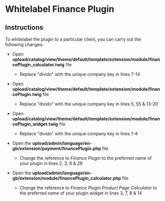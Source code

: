 # Whitelabel Finance Plugin

## Instructions

To whitelabel the plugin to a particular client, you can carry out the following changes:

- Open **upload/catalog/view/theme/default/template/extension/module/financePlugin_calculator.twig** 
file
  - Replace "divido" with the unique company key in lines 7-14

- Open **upload/catalog/view/theme/default/template/extension/module/financePlugin.twig** file
  - Replace "divido" with the unique company key in lines 5, 55 & 13-20

- Open **upload/catalog/view/theme/default/template/extension/module/financePlugin_widget.twig** 
file
  - Replace "divido" with the unique company key in lines 1-4

- Open the **upload/admin/language/en-gb/extension/payment/financePlugin.php** file
  - Change the reference to *Finance Plugin* to the preferred name of your plugin in lines 2, 3, 6 
  & 28

- Open the **upload/admin/language/en-gb/extension/module/financePlugin_calculator.php** file
  - Change the reference to *Finance Plugin Product Page Calculator* to the preferred name of your 
  plugin widget in lines 3, 7, 8 & 14

